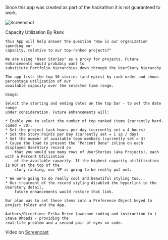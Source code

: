 Since this app was created as part of the hackathon it is not guaranteed to work.    

![Screenshot](https://raw.github.com/RallyHackathon/CapacityUtilizationByRank/master/deploy/Screenshot.png)

Capacity Utilization By Rank

    This App will help answer the question "How is our organization spending our 
    capacity, relative to our top-ranked projects?" 
    
    We are using "User Stories" as a proxy for projects. Future enhancements would probably want to 
    substitute Portfolio hierarchies down through the UserStory hierarchy.
    
    The app lists the top 30 stories (and epics) by rank order and shows percentage utilization of our
    available capacity over the selected time range.
    
    Usage:
    
    Select the starting and ending dates on the top bar - to set the date range 
    under consideration. Future enhancements will:
    
    * Enable you to select the number of top ranked items (currently hard-coded = 30). 
    * Set the project task hours per day (currently set = 4 hours)
    * Set the Story Points per Day (currently set = 1 sp / day)
    * Set the number of available team members (currently set = 3)
    * Cause the load to present the "Percent Done" inline on each displayed UserStory record so
        that you would see many rows of UserStories (aka Projects), each with a Percent Utilization
        of the available capacity. If the highest capacity utilitization is NOT at the top of the
        story ranking, our VP is going to be really put out.
        
    * We were going to do really cool and beautiful styling too...
    * Our treatment of the record styling disabled the hyperlink to the UserStory detail, 
        future enhancements would restore that link.
        
    Our plan was to set these items into a Preference Object keyed to project folder and the App.
    
    Authors/Direction: Erika Brice (awesome coding and instruction to ) Steve Rhoads - providing the 
    real-life problem and a second pair of eyes on code.
    
Video on [Screencast](http://www.screencast.com/users/SteveRhoads/folders/Default/media/4f28b3e5-e14e-4377-8e9a-56e0edae287f)
